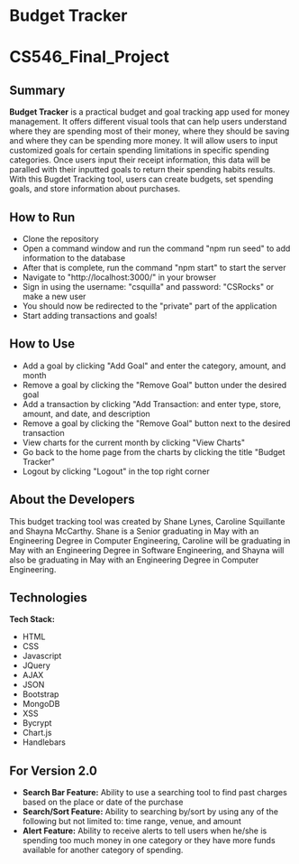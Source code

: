 # Budget Tracker
# CS546_Final_Project


## Summary

**Budget Tracker** is a practical budget and goal tracking app used for money management. It offers different visual tools that can help users understand where they are spending most of their money, where they should be saving and where they can be spending more money. It will allow users to input customized goals for certain spending limitations in specific spending categories. Once users input their receipt information, this data will be paralled with their inputted goals to return their spending habits results. With this Bugdet Tracking tool, users can create budgets, set spending goals, and store information about purchases.

## How to Run
- Clone the repository
- Open a command window and  run the command "npm run seed" to add information to the database
- After that is complete, run the command "npm start" to start the server
- Navigate to "http://localhost:3000/" in your browser
- Sign in using the username: "csquilla" and password: "CSRocks" or make a new user
- You should now be redirected to the "private" part of the application
- Start adding transactions and goals!

## How to Use
- Add a goal by clicking "Add Goal" and enter the category, amount, and month
- Remove a goal by clicking the "Remove Goal" button under the desired goal
- Add a transaction by clicking "Add Transaction: and enter type, store, amount, and date, and description
- Remove a goal by clicking the "Remove Goal" button next to the desired transaction
- View charts for the current month by clicking "View Charts"
- Go back to the home page from the charts by clicking the title "Budget Tracker"
- Logout by clicking "Logout" in the top right corner

## About the Developers

This budget tracking tool was created by Shane Lynes, Caroline Squillante and Shayna McCarthy. Shane is a Senior graduating in May with an Engineering Degree in Computer Engineering, Caroline will be graduating in May with an Engineering Degree in Software Engineering, and Shayna will also be graduating in May with an Engineering Degree in Computer Engineering. 

## Technologies

**Tech Stack:**
- HTML
- CSS
- Javascript
- JQuery
- AJAX
- JSON
- Bootstrap
- MongoDB
- XSS
- Bycrypt
- Chart.js
- Handlebars

## For Version 2.0

- **Search Bar Feature:** Ability to use a searching tool to find past charges based on the place or date of the purchase
- **Search/Sort Feature:** Ability to searching by/sort by using any of the following but not limited to: time range, venue, and amount
- **Alert Feature:** Ability to receive alerts to tell users when he/she is spending too much money in one category or they have more funds available for another category of spending. 

